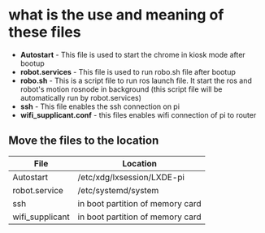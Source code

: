 # what is the use and meaning of these files
- **Autostart** - This file is used to start the chrome in kiosk mode after bootup
- **robot.services** - This file is used to run robo.sh file after bootup
- **robo.sh** - This is a script file to run ros launch file.
   It start the ros and robot's motion rosnode in background  (this script file will be automatically run by robot.services)
- **ssh** - This file enables the ssh connection on pi 
- **wifi_supplicant.conf** - this files enables wifi connection of pi to router

## Move the files to the location  
| File | Location |
| ------ | ------ |
| Autostart | /etc/xdg/lxsession/LXDE-pi  |
| robot.service | /etc/systemd/system |
| ssh | in boot partition of memory card  |
| wifi_supplicant | in boot partition of memory card |
